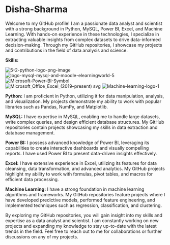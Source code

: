 # Disha-Sharma
Welcome to my GitHub profile! I am a passionate data analyst and scientist with a strong background in Python, MySQL, Power BI, Excel, and 
Machine Learning. With hands-on experience in these technologies, I specialize in extracting valuable insights from complex datasets 
to drive data-informed decision-making. Through my GitHub repositories, I showcase my projects and contributions in the field of data analysis and science.

**Skills:**


![5-2-python-logo-png-image](https://github.com/disha1129/Disha-Sharma/assets/84631602/c92f7e8e-9c00-4825-8467-c1a9e757831e)
![logo-mysql-mysql-and-moodle-elearningworld-5](https://github.com/disha1129/Disha-Sharma/assets/84631602/eecefccf-3bbf-4f7d-85ef-91814797981a)
![Microsoft-Power-BI-Symbol](https://github.com/disha1129/Disha-Sharma/assets/84631602/bad95ae9-6c33-4081-b0d9-ec848202d4bc)
![Microsoft_Office_Excel_(2019–present) svg](https://github.com/disha1129/Disha-Sharma/assets/84631602/3b8e64c6-c756-42fb-b37d-a7920bc7051d)
![Machine-learning-logo-1](https://github.com/disha1129/Disha-Sharma/assets/84631602/e7ba9686-2ad3-4daa-90ae-ed1abf78fccb)

**Python:** I am proficient in Python, utilizing it for data manipulation, analysis, and visualization. My projects demonstrate my ability to work with popular libraries such as Pandas, NumPy, and Matplotlib.


**MySQL:** I have expertise in MySQL, enabling me to handle large datasets, write complex queries, and design efficient database structures. My GitHub repositories contain projects showcasing my skills in data extraction and database management.


**Power BI:** I possess advanced knowledge of Power BI, leveraging its capabilities to create interactive dashboards and visually compelling reports. I have used Power BI to present data-driven insights effectively.


**Excel:** I have extensive experience in Excel, utilizing its features for data cleansing, data transformation, and advanced analytics. My GitHub projects highlight my ability to work with formulas, pivot tables, and macros for efficient data processing.

**Machine Learning:** I have a strong foundation in machine learning algorithms and frameworks. My GitHub repositories feature projects where I have developed predictive models, performed feature engineering, 
and implemented techniques such as regression, classification, and clustering.

By exploring my GitHub repositories, you will gain insight into my skills and expertise as a data analyst and scientist.
I am constantly working on new projects and expanding my knowledge to stay up-to-date with the latest trends in the field.
Feel free to reach out to me for collaborations or further discussions on any of my projects.
